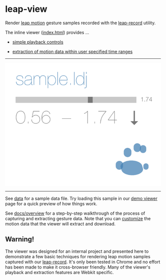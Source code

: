 # leap-view

Render [leap motion](https://www.leapmotion.com) gesture samples recorded with the [leap-record](https://github.com/joyrexus/leap-record) utility.

The inline viewer ([index.html](index.html)) provides ...

* [simple playback controls](https://github.com/joyrexus/leap-view/blob/master/docs/overview.md#playback-controls)

* [extraction of motion data within user specified time ranges](https://github.com/joyrexus/leap-view/blob/master/docs/overview.md#extracting-positionvelocity-data)

---

![screenshot](screenshot.png)

---

See [data](https://github.com/joyrexus/leap-view/tree/master/data) for a sample data file.  Try loading this sample in our [demo viewer](http://joyrexus.github.io/sgm/tohf/index.html) page for a quick preview of how things work.

See [docs/overview](https://github.com/joyrexus/leap-view/blob/master/docs/overview.md) for a step-by-step walkthrough of the process of capturing and
extracting gesture data.  Note that you can [customize](https://github.com/joyrexus/leap-view/blob/master/docs/overview.md#customizing-the-motion-data-to-be-extracted) the motion data that the viewer will extract and download.


## Warning!

The viewer was designed for an internal project and presented here to
demonstrate a few basic techniques for rendering leap motion samples captured
with our [leap-record](https://github.com/joyrexus/leap-record).  It's only been tested in Chrome and no effort has been made to make it cross-browser friendly.  Many of the viewer's playback and extraction features are Webkit specific.
